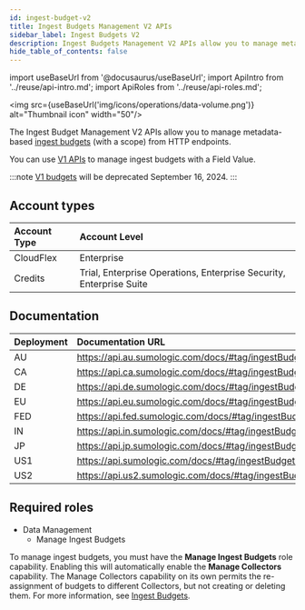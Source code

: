 ```yaml
---
id: ingest-budget-v2
title: Ingest Budgets Management V2 APIs
sidebar_label: Ingest Budgets V2
description: Ingest Budgets Management V2 APIs allow you to manage metadata-based ingest budgets (V2) from HTTP endpoints.
hide_table_of_contents: false
---
```


import useBaseUrl from '@docusaurus/useBaseUrl';
import ApiIntro from '../reuse/api-intro.md';
import ApiRoles from '../reuse/api-roles.md';

<img src={useBaseUrl('img/icons/operations/data-volume.png')} alt="Thumbnail icon" width="50"/>

The Ingest Budget Management V2 APIs allow you to manage metadata-based [ingest budgets](/docs/manage/ingestion-volume/ingest-budgets) (with a scope) from HTTP endpoints.

You can use [V1 APIs](/docs/api/ingest-budget-v1) to manage ingest budgets with a Field Value.

:::note
[V1 budgets](/docs/api/ingest-budget-v1) will be deprecated September 16, 2024.
:::

## Account types

| Account Type | Account Level          |
|:--------------|:--------------|
| CloudFlex    | Enterprise      |
| Credits      | Trial, Enterprise Operations, Enterprise Security, Enterprise Suite |

## Documentation

<ApiIntro/>

| Deployment | Documentation URL                                                |
|:------------|:------------------------------------------------------------------|
| AU         | https://api.au.sumologic.com/docs/#tag/ingestBudgetManagementV2  |
| CA         | https://api.ca.sumologic.com/docs/#tag/ingestBudgetManagementV2  |
| DE         | https://api.de.sumologic.com/docs/#tag/ingestBudgetManagementV2  |
| EU         | https://api.eu.sumologic.com/docs/#tag/ingestBudgetManagementV2  |
| FED        | https://api.fed.sumologic.com/docs/#tag/ingestBudgetManagementV2 |
| IN         | https://api.in.sumologic.com/docs/#tag/ingestBudgetManagementV2  |
| JP         | https://api.jp.sumologic.com/docs/#tag/ingestBudgetManagementV2  |
| US1        | https://api.sumologic.com/docs/#tag/ingestBudgetManagementV2     |
| US2        | https://api.us2.sumologic.com/docs/#tag/ingestBudgetManagementV2 |

## Required roles

<ApiRoles/>

* Data Management
    * Manage Ingest Budgets

To manage ingest budgets, you must have the **Manage Ingest Budgets** role capability. Enabling this will automatically enable the **Manage Collectors** capability. The Manage Collectors capability on its own permits the re-assignment of budgets to different Collectors, but not creating or deleting them. For more information, see [Ingest Budgets](/docs/manage/ingestion-volume/ingest-budgets).